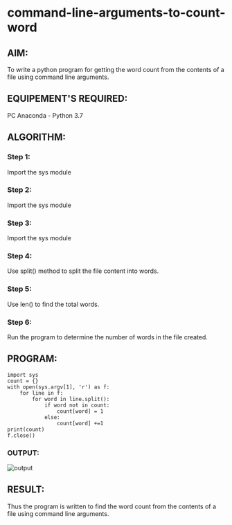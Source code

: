 # command-line-arguments-to-count-word
## AIM:
To write a python program for getting the word count from the contents of a file using command line arguments.
## EQUIPEMENT'S REQUIRED: 
PC
Anaconda - Python 3.7
## ALGORITHM: 
### Step 1:
Import the sys module
### Step 2: 
 Import the sys module
### Step 3: 
Import the sys module
### Step 4:  
Use split() method to split the file content into words.
### Step 5: 
Use len() to find the total words.
### Step 6: 
Run the program to determine the number of words in the file created.
## PROGRAM:
```
import sys
count = {}
with open(sys.argv[1], 'r') as f:
    for line in f:
        for word in line.split():
            if word not in count:
                count[word] = 1
            else:
                count[word] +=1
print(count)
f.close()
```

### OUTPUT:
![output](https://github.com/manojMKJ/command-line-arguments-to-count-word/assets/120717614/2a9e85b9-734e-4d09-97c6-86ada8c8f2d3)


## RESULT:
Thus the program is written to find the word count from the contents of a file using command line arguments.
